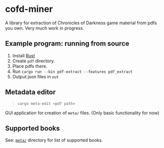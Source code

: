 # cofd-miner

A library for extraction of Chronicles of Darkness game material from pdfs you own. Very much work in progress.

## Example program: running from source

1. Install [Rust](https://www.rust-lang.org/learn/get-started)
2. Create `pdf` directory.
3. Place pdfs there.
4. Run `cargo run --bin pdf-extract --features pdf_extract`
5. Output json files in `out`

## Metadata editor

> `cargo meta-edit <pdf path>`

GUI application for creation of `meta/` files. (Only basic functionality for now)

## Supported books

See: [`meta/`](meta/) directory for list of supported books.
